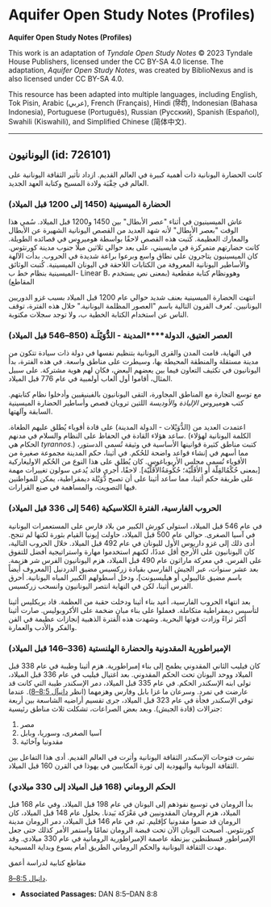 # Aquifer Open Study Notes (Profiles)

**Aquifer Open Study Notes (Profiles)**

This work is an adaptation of *Tyndale Open Study Notes* © 2023 Tyndale House Publishers, licensed under the CC BY\-SA 4\.0 license. The adaptation, *Aquifer Open Study Notes*, was created by BiblioNexus and is also licensed under CC BY\-SA 4\.0\.

This resource has been adapted into multiple languages, including English, Tok Pisin, Arabic (عربي), French (Français), Hindi (हिंदी), Indonesian (Bahasa Indonesia), Portuguese (Português), Russian (Русский), Spanish (Español), Swahili (Kiswahili), and Simplified Chinese (简体中文).



--------------------------------

## اليونانيون (id: 726101)

كانت الحضارة اليونانية ذات أهمية كبيرة في العالم القديم. ازداد تأثير الثقافة اليونانية على العالم في حِقْبَة ولادة المسيح وكتابة العهد الجديد.

### الحضارة الميسينية (1450 إلى 1200 قبل الميلاد)

عاش الميسينيون في أثناء "عصر الأبطال" بين 1450 و1200 قبل الميلاد. سُمي هذا الوقت "بعصر الأبطال" لأنه شهد العديد من القصص اليونانية الشهيرة عن الأبطال والمعارك العظيمة. كُتبت هذه القصص لاحقًا بواسطة هوميروس في قصائده الطويلة. كانت حضارتهم متمركزة في مايسيني، على بعد حوالي ثلاثين ميلًا جنوب مدينة كورنثوس. كان الميسينيون يتاجرون على نطاق واسع وبرعوا براعة شديدة في الحروب. بدأت الآلهة والأساطير اليونانية المعروفة من الكتابات اللاحقة في اليونان الميسينية. كُتبت الوثائق الميسينية بنظام خط ب\- Linear B، وهوونظام كتابة مقطعية (بمعنى نص يستخدم المقاطع) 

انتهت الحضارة الميسينية بعنف شديد حوالي عام 1200 قبل الميلاد بسبب غزو الدوريين اليونانيين. تُعرف القرون التالية باسم "العصور المظلمة اليونانية." خلال هذه الفترة، توقف الناس عن استخدام الكتابة الخطية ب، ولا توجد سجلات مكتوبة.

### العصر العتيق، **الدولة****المدينة \- الدُّوَيْلَـة** (850–546 قبل الميلاد)

في النهاية، قامت المدن والقرى اليونانية بتنظيم نفسها في دولة ذات سيادة تتكون من مدينة مستقلة والمنطقة المحيطة بها، وسيطرت على مناطق واسعة. في هذه الفترة، بدأ اليونانيون في تكثيف التعاون فيما بين يعضهم البعض، فكان لهم هوية مشتركة. على سبيل المثال، أقاموا أول ألعاب أولمبية في عام 776 قبل الميلاد.

مع توسع التجارة مع المناطق المجاورة، التقى اليونانيون بالفينيقيين وأدخلوا نظام كتابتهم. كتب هوميروس *الإلياذة* و*الأوديسة* اللتين ترويان قصص وأساطير الحضارة الميسينية السابقة وآلهتها.

اعتمدت العديد من (الدُّوَيْلات \- الدولة المدينة) على قادة أقوياء يُطلق عليهم الطغاة. ساعد هؤلاء القادة في الحفاظ على النظام والسلام في مدنهم. (الكلمة اليونانية لهؤلاء الحكام هي *tyrannos*.) كتبت مناطق كثيرة قوانينها الأساسية في وثيقة تُسمى الدستور، مما أسهم في إنشاء قواعد واضحة للحُكم. في أثينا، حكم المدينة مجموعة صغيرة من الأقوياء تُسمى مجلس الأريوباغوس. كان يُطلق على هذا النوع من الحُكم الاوليغاركية \[بمعنى حُكْمُالقِلّة أو الأقَلّيّة؛ حُكُومَةُالأَقَلّيّة]. لاحقًا، أجرى قائد يُدعى سولون تغييرات مهمة على طريقة حكم أثينا، مما ساعد أثينا على أن تصبح دُّوَيْلة ديمقراطية، يمكن للمواطنين فيها التصويت، والمساهمة في صنع القرارات.

### الحروب الفارسية، الفترة الكلاسيكية (546 إلى 336 قبل الميلاد)

في عام 546 قبل الميلاد، استولى كورش الكبير من بلاد فارس على المستعمرات اليونانية في آسيا الصغرى. حوالي عام 500 قبل الميلاد، حاولت إيونيا القيام بثورة لكنها لم تنجح. أدى ذلك إلى غزو داريوس الأول لليونان في عام 492 قبل الميلاد. خلال الحروب التالية، كان اليونانيون على الأرجح أقل عددًا، لكنهم استخدموا مهارة واستراتيجية أفضل للتفوق على الفرس. في معركة ماراثون عام 490 قبل الميلاد، هزم اليونانيون الفرس شر هزيمة. بعد عشر سنوات، عبر الجيش الفارسي بقيادة زركسيس مضيق الدردنيل \[المعروف أيضاً باسم مضيق غاليبولي أو هيليسبونت]، ودخل أسطولهم الكبير المياه اليونانية. أحرق الفرس أثينا، لكن في النهاية انتصر اليونانيون وانسحب زركسيس.

بعد انتهاء الحروب الفارسية، أعيد بناء أثينا ودخلت حقبة من العظمة. قاد بريكليس أثينا لتأسيس ديمقراطية متكاملة. فعملوا على بناء مبانٍ ضخمة على الأكروبوليس. صارت أثينا أكثر ثراءً وزادت قوتها البحرية. وشهدت هذه الفترة الذهبية إنجازات عظيمة في الفن والفكر والأدب والعمارة.

### الإمبراطورية المقدونية والحضارة الهلنستية (336–146 قبل الميلاد)

كان فيليب الثاني المقدوني يطمح إلى بناء إمبراطورية. هزم أثينا وطيبة في عام 338 قبل الميلاد ووحد اليونان تحت الحكم المقدوني. بعد اغتيال فيليب في عام 336 قبل الميلاد، تولى ابنه الإسكندر الحكم. في عام 335 قبل الميلاد، دمر الإسكندر طيبة التي كانت قد عارضت في تمرد. وسرعان ما غزا بابل وفارس وهزمهما (انظر [دانيآل 8:5–8](https://ref.ly/Dan8:5-Dan8:8)). عندما توفي الإسكندر فجأة في عام 323 قبل الميلاد، جرى تقسيم أراضيه الشاسعة بين أربعة جنرالات (قادة الجيش). وبعد بعض الصراعات، تشكلت ثلاث مناطق رئيسية:

1. مصر
2. آسيا الصغرى، وسوريا، وبابل
3. مقدونيا وآخائية

نشرت فتوحات الإسكندر الثقافة اليونانية وأثرت في العالم القديم. أدى هذا التفاعل بين الثقافة اليونانية واليهودية إلى ثورة المكابيين في يهوذا في القرن 160 قبل الميلاد.

### الحكم الروماني (168 قبل الميلاد إلى 330 ميلادي)

بدأ الرومان في توسيع نفوذهم إلى اليونان في عام 198 قبل الميلاد. وفي عام 168 قبل الميلاد، هزم الرومان المقدونيين في مَعْرَكة بَيدنا. بحلول عام 148 قبل الميلاد، كان الرومان قد ضموا مقدونيا كإقليم. ثم، في عام 146 قبل الميلاد، دمر الرومان مدينة كورنثوس. أصبحت اليونان الآن تحت قبضة الرومان تمامًا واستمر الأمر كذلك حتى جعل الإمبراطور قسطنطين بيزنطة عاصمة الإمبراطورية الرومانية في عام 330 ميلادي. وقد مهدت الثقافة اليونانية والحكم الروماني الطريق أمام يسوع وبداية المسيحية.

مقاطع كتابية لدراسة أعمق

[دانيال 8:5–8](https://ref.ly/Dan8:5-Dan8:8).

* **Associated Passages:** DAN 8:5–DAN 8:8

